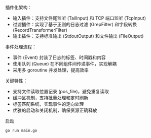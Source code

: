 插件化架构：
* 输入插件：支持文件尾监听 (TailInput) 和 TCP 端口监听 (TcpInput)
* 过滤插件：实现了基于正则的日志过滤 (GrepFilter) 和字段转换 (RecordTransformerFilter)
* 输出插件：支持标准输出 (StdoutOutput) 和文件输出 (FileOutput)

事件处理流程：
* 事件 (Event) 封装了日志的标签、时间戳和内容
* 使用队列 (Queue) 在不同组件间传递事件，实现解耦
* 采用多 goroutine 并发处理，提高效率

关键特性：
* 支持文件读取位置记录 (pos_file)，避免重复读取
* 缓冲区机制，支持批量处理和定时刷新
* 标签匹配系统，实现事件的定向处理
* 优雅的启动和关闭机制，确保资源正确释放

启动
```
go run main.go
```